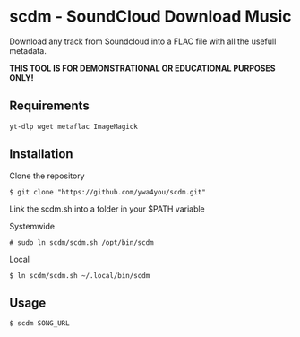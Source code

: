 # scdm - SoundCloud Download Music

Download any track from Soundcloud into a FLAC file with all the usefull metadata.

**THIS TOOL IS FOR DEMONSTRATIONAL OR EDUCATIONAL PURPOSES ONLY!**

## Requirements

```
yt-dlp wget metaflac ImageMagick
```

## Installation

Clone the repository

```
$ git clone "https://github.com/ywa4you/scdm.git"
```

Link the scdm.sh into a folder in your $PATH variable

Systemwide
```
# sudo ln scdm/scdm.sh /opt/bin/scdm
```

Local
```
$ ln scdm/scdm.sh ~/.local/bin/scdm
```

## Usage

```
$ scdm SONG_URL
```
